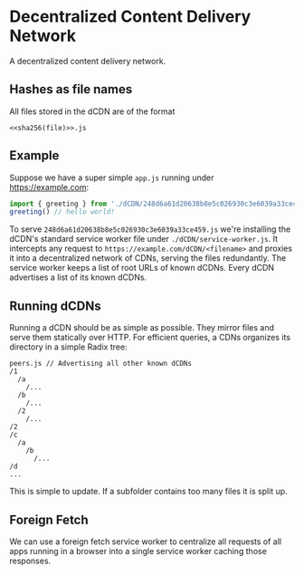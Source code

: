 # Decentralized Content Delivery Network

A decentralized content delivery network.

## Hashes as file names
All files stored in the dCDN are of the format
```
<<sha256(file)>>.js
```

## Example 

Suppose we have a super simple `app.js` running under https://example.com:
```javascript
import { greeting } from './dCDN/248d6a61d20638b8e5c026930c3e6039a33ce459.js' 
greeting() // hello world!
```
To serve `248d6a61d20638b8e5c026930c3e6039a33ce459.js` we're installing the dCDN's standard service worker file under `./dCDN/service-worker.js`.
It intercepts any request to `https://example.com/dCDN/<filename>` and proxies it into a decentralized network of CDNs, serving the files redundantly.
The service worker keeps a list of root URLs of known dCDNs. 
Every dCDN advertises a list of its known dCDNs.

## Running dCDNs
Running a dCDN should be as simple as possible. They mirror files and serve them statically over HTTP.
For efficient queries, a CDNs organizes its directory in a simple Radix tree:

```
peers.js // Advertising all other known dCDNs
/1
  /a
    /...
  /b
    /...
  /2
    /...
/2
/c
  /a
    /b
      /...
/d
...
```

This is simple to update. If a subfolder contains too many files it is split up.


## Foreign Fetch
We can use a foreign fetch service worker to centralize all requests of all apps running in a browser into a single service worker caching those responses.
